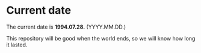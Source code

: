 # Current date

The current date is **1994.07.28.** (YYYY.MM.DD.)

This repository will be good when the world ends, so we will know how long it lasted.